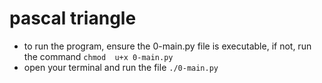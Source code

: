 # pascal triangle

- to run the program, ensure the 0-main.py file is executable, if not, run the command `chmod  u+x 0-main.py`
- open your terminal and run the file `./0-main.py`